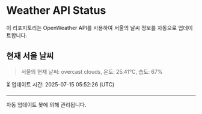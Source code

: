
# Weather API Status

이 리포지토리는 OpenWeather API를 사용하여 서울의 날씨 정보를 자동으로 업데이트합니다.

## 현재 서울 날씨
> 서울의 현재 날씨: overcast clouds, 온도: 25.41°C, 습도: 67%

⏳ 업데이트 시간: 2025-07-15 05:52:26 (UTC)

---
자동 업데이트 봇에 의해 관리됩니다.

